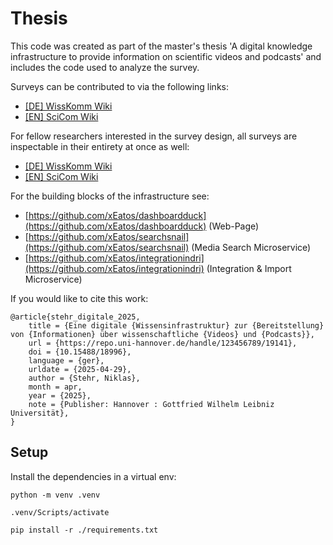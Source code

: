 # Thesis
This code was created as part of the master's thesis 'A digital knowledge infrastructure to provide information on scientific videos and podcasts' and includes the code used to analyze the survey.

Surveys can be contributed to via the following links: 
* [[DE] WissKomm Wiki](https://survey.uni-hannover.de/index.php/139333?lang=en)
* [[EN] SciCom Wiki](https://survey.uni-hannover.de/index.php/139333?lang=en)

For fellow researchers interested in the survey design, all surveys are inspectable in their entirety at once as well:
* [[DE] WissKomm Wiki](https://html-preview.github.io/?url=https://github.com/wittenborg/2025-scicom-ki-survey/blob/master/de/LimeSurvey%20-%20WissKomm%20Wiki.html)
* [[EN] SciCom Wiki](https://html-preview.github.io/?url=https://github.com/wittenborg/2025-scicom-ki-survey/blob/master/en/LimeSurvey%20-%20SciCom%20Wiki.html)

For the building blocks of the infrastructure see:
 -  [https://github.com/xEatos/dashboardduck](https://github.com/xEatos/dashboardduck) (Web-Page)
 -  [https://github.com/xEatos/searchsnail](https://github.com/xEatos/searchsnail) (Media Search Microservice)
 -  [https://github.com/xEatos/integrationindri](https://github.com/xEatos/integrationindri) (Integration & Import Microservice)

If you would like to cite this work:
```
@article{stehr_digitale_2025,
	title = {Eine digitale {Wissensinfrastruktur} zur {Bereitstellung} von {Informationen} über wissenschaftliche {Videos} und {Podcasts}},
	url = {https://repo.uni-hannover.de/handle/123456789/19141},
	doi = {10.15488/18996},
	language = {ger},
	urldate = {2025-04-29},
	author = {Stehr, Niklas},
	month = apr,
	year = {2025},
	note = {Publisher: Hannover : Gottfried Wilhelm Leibniz Universität},
}
```

## Setup

Install the dependencies in a virtual env:

```
python -m venv .venv

.venv/Scripts/activate

pip install -r ./requirements.txt

```
